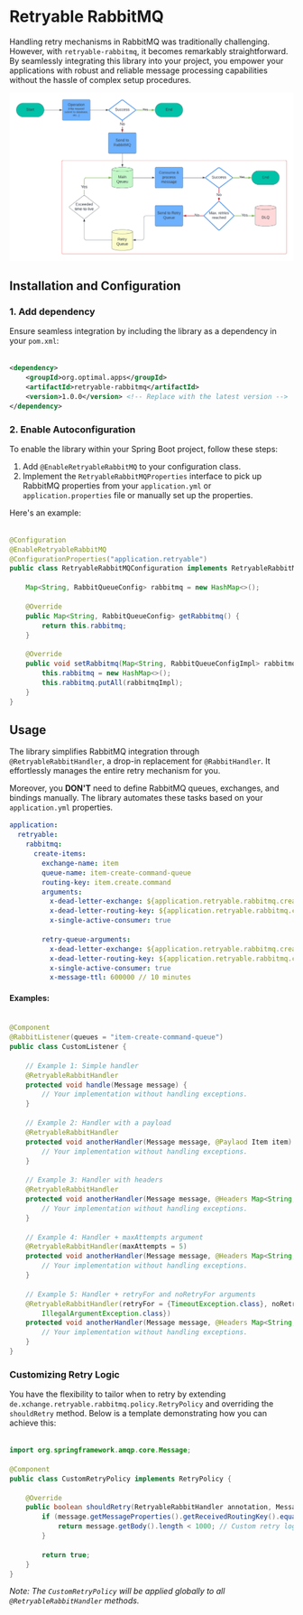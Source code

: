 # Retryable RabbitMQ

Handling retry mechanisms in RabbitMQ was traditionally challenging. However, with
`retryable-rabbitmq`, it becomes remarkably straightforward. By seamlessly integrating this
library into your project, you empower your applications with robust and reliable message processing
capabilities without the hassle of complex setup procedures.

![](./docs/image.png)

## Installation and Configuration

### 1. Add dependency

Ensure seamless integration by including the library as a dependency in your `pom.xml`:

```xml

<dependency>
    <groupId>org.optimal.apps</groupId>
    <artifactId>retryable-rabbitmq</artifactId>
    <version>1.0.0</version> <!-- Replace with the latest version -->
</dependency>
```

### 2. Enable Autoconfiguration

To enable the library within your Spring Boot project, follow these steps:

1. Add `@EnableRetryableRabbitMQ` to your configuration class.
2. Implement the `RetryableRabbitMQProperties` interface to pick up RabbitMQ properties from
   your `application.yml` or `application.properties` file or manually set up the properties.

Here's an example:

```java

@Configuration
@EnableRetryableRabbitMQ
@ConfigurationProperties("application.retryable")
public class RetryableRabbitMQConfiguration implements RetryableRabbitMQProperties {

    Map<String, RabbitQueueConfig> rabbitmq = new HashMap<>();

    @Override
    public Map<String, RabbitQueueConfig> getRabbitmq() {
        return this.rabbitmq;
    }

    @Override
    public void setRabbitmq(Map<String, RabbitQueueConfigImpl> rabbitmqImpl) {
        this.rabbitmq = new HashMap<>();
        this.rabbitmq.putAll(rabbitmqImpl);
    }
}
```

## Usage

The library simplifies RabbitMQ integration through `@RetryableRabbitHandler`, a drop-in replacement
for `@RabbitHandler`. It effortlessly manages the entire retry mechanism for you.

Moreover, you **DON'T** need to define RabbitMQ queues, exchanges, and bindings manually. The
library automates these tasks based on your `application.yml` properties.

```yaml
application:
  retryable:
    rabbitmq:
      create-items:
        exchange-name: item
        queue-name: item-create-command-queue
        routing-key: item.create.command
        arguments:
          x-dead-letter-exchange: ${application.retryable.rabbitmq.create-items.exchange-name}
          x-dead-letter-routing-key: ${application.retryable.rabbitmq.create-items.routing-key}.retry
          x-single-active-consumer: true

        retry-queue-arguments:
          x-dead-letter-exchange: ${application.retryable.rabbitmq.create-items.exchange-name}
          x-dead-letter-routing-key: ${application.retryable.rabbitmq.create-items.routing-key}
          x-single-active-consumer: true
          x-message-ttl: 600000 // 10 minutes
```

#### Examples:

```java

@Component
@RabbitListener(queues = "item-create-command-queue")
public class CustomListener {

    // Example 1: Simple handler
    @RetryableRabbitHandler
    protected void handle(Message message) {
        // Your implementation without handling exceptions.
    }

    // Example 2: Handler with a payload
    @RetryableRabbitHandler
    protected void anotherHandler(Message message, @Paylaod Item item) {
        // Your implementation without handling exceptions.
    }

    // Example 3: Handler with headers
    @RetryableRabbitHandler
    protected void anotherHandler(Message message, @Headers Map<String, Object> headers) {
        // Your implementation without handling exceptions.
    }

    // Example 4: Handler + maxAttempts argument
    @RetryableRabbitHandler(maxAttempts = 5)
    protected void anotherHandler(Message message, @Headers Map<String, Object> headers) {
        // Your implementation without handling exceptions.
    }

    // Example 5: Handler + retryFor and noRetryFor arguments
    @RetryableRabbitHandler(retryFor = {TimeoutException.class}, noRetryFor = {
        IllegalArgumentException.class})
    protected void anotherHandler(Message message, @Headers Map<String, Object> headers) {
        // Your implementation without handling exceptions.
    }
}
```

### Customizing Retry Logic

You have the flexibility to tailor when to retry by extending
`de.xchange.retryable.rabbitmq.policy.RetryPolicy` and overriding the `shouldRetry` method. Below is
a template demonstrating how you can achieve this:

```java

import org.springframework.amqp.core.Message;

@Component
public class CustomRetryPolicy implements RetryPolicy {

    @Override
    public boolean shouldRetry(RetryableRabbitHandler annotation, Message message, Throwable exception) {
        if (message.getMessageProperties().getReceivedRoutingKey().equals("item.update")) {
            return message.getBody().length < 1000; // Custom retry logic
        }

        return true;
    }
}
```

_Note: The `CustomRetryPolicy` will be applied globally to all `@RetryableRabbitHandler` methods._